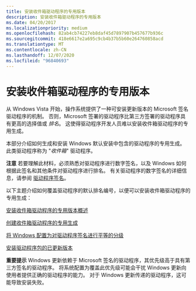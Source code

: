 ```yaml
---
title: 安装收件箱驱动程序的专用版本
description: 安装收件箱驱动程序的专用版本
ms.date: 04/20/2017
ms.localizationpriority: medium
ms.openlocfilehash: 82ab4cb74227eb8daf45d7897907b457677b936c
ms.sourcegitcommit: 418e6617e2a695c9cb4b37b5b60e264760858acd
ms.translationtype: MT
ms.contentlocale: zh-CN
ms.lasthandoff: 12/07/2020
ms.locfileid: "96840693"
---
```

# <a name="installing-private-builds-of-inbox-drivers"></a>安装收件箱驱动程序的专用版本


从 Windows Vista 开始，操作系统提供了一种可安装更新版本的 Microsoft 签名驱动程序的机制。 否则，Microsoft 签署的驱动程序比第三方签署的驱动程序具有更高的选择值或 *排名*。 这使得驱动程序开发人员难以安装收件箱驱动程序的专用生成。

本部分介绍如何生成和安装 Windows 默认安装中包含的驱动程序的专用生成。 此类驱动程序称为 "*收件箱*" 驱动程序。

**注意**   若要理解此材料，必须熟悉对驱动程序进行数字签名，以及 Windows 如何根据此签名和其他条件对驱动程序进行排名。 有关驱动程序的数字签名的详细信息，请参阅 [驱动程序签名](driver-signing.md)。

 

以下主题介绍如何覆盖驱动程序的默认排名编号，以便可以安装收件箱驱动程序的专用生成：

[安装收件箱驱动程序的专用版本概述](overview-of-installing-private-builds-of-in-box-drivers.md)

[创建收件箱驱动程序的专用生成](creating-a-private-build-of-an-in-box-driver.md)

[将 Windows 配置为对驱动程序签名进行平等的分级](configuring-windows-to-rank-driver-signatures-equally.md)

[安装驱动程序包的已更新版本](installing-the-updated-version-of-the-driver-package.md)

**重要提示**   Windows 更新依赖于 Microsoft 签名的驱动程序，其优先级高于具有第三方签名的驱动程序。 将系统配置为覆盖此优先级可能会干扰 Windows 更新向使用者提供正确的驱动程序的能力。 对于 Windows 更新传递的驱动程序，这可能导致安装失败。

 

 

 





